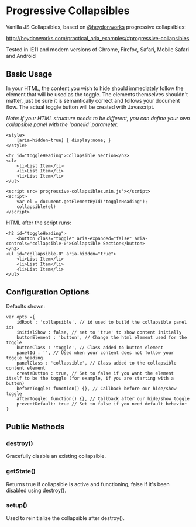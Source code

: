 # Progressive Collapsibles

Vanilla JS Collapsibles, based on [@heydonworks](https://twitter.com/heydonworks) progressive collapsibles:

http://heydonworks.com/practical_aria_examples/#progressive-collapsibles

Tested in IE11 and modern versions of Chrome, Firefox, Safari, Mobile Safari and Android

## Basic Usage
In your HTML, the content you wish to hide should immediately follow the element that will be used as the toggle. The elements themselves shouldn't matter, just be sure it is semantically correct and follows your document flow. The actual toggle button will be created with Javascript.

*Note: If your HTML structure needs to be different, you can define your own collapsible panel with the 'panelId' parameter.* 

    <style>
	    [aria-hidden=true] { display:none; }
    </style>
    
    <h2 id="toggleHeading">Collapsible Section</h2>
    <ul>
	    <li>List Item</li>
	    <li>List Item</li>
	    <li>List Item</li>
    </ul>

    <script src='progressive-collapsibles.min.js'></script>
    <script>
	    var el = document.getElementById('toggleHeading');
	    collapsible(el)
    </script>

HTML after the script runs:

    <h2 id="toggleHeading">
	    <button class="toggle" aria-expanded="false" aria-controls="collapsible-0">Collapsible Section</button>
	</h2>
    <ul id="collapsible-0" aria-hidden="true">
	    <li>List Item</li>
	    <li>List Item</li>
	    <li>List Item</li>
    </ul>
    

## Configuration Options
Defaults shown:

    var opts ={
	    idRoot : 'collapsible', // id used to build the collapsible panel ids
	    initialShow : false, // set to 'true' to show content initially
	    buttonElement : 'button', // Change the html element used for the toggle
	    buttonClass : 'toggle', // Class added to button element
	    panelId : '', // Used when your content does not follow your toggle heading
	    panelClass : 'collapsible', // Class added to the collapsible content element
	    createButton : true, // Set to false if you want the element itself to be the toggle (for example, if you are starting with a button)
	    beforeToggle: function() {}, // Callback before our hide/show toggle
	    afterToggle: function() {}, // Callback after our hide/show toggle
	    preventDefault: true // Set to false if you need default behavior
    }

## Public Methods

### destroy()
Gracefully disable an existing collapsible.

### getState()
Returns true if collapsible is active and functioning, false if it's been disabled using destroy().

### setup()
Used to reinitialize the collapsible after destroy().